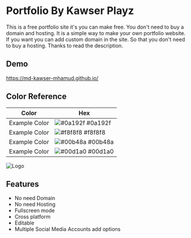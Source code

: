 
# Portfolio By Kawser Playz 

This is a free portfolio site it's you can make free. You don't need to buy a domain and hosting. It is a simple way to make your own portfolio website. If you want you can add custom domain in the site. So that you don't need to buy a hosting. Thanks to read the description.


## Demo

https://md-kawser-mhamud.github.io/
## Color Reference

| Color             | Hex                                                                |
| ----------------- | ------------------------------------------------------------------ |
| Example Color | ![#0a192f](https://via.placeholder.com/10/0a192f?text=+) #0a192f |
| Example Color | ![#f8f8f8](https://via.placeholder.com/10/f8f8f8?text=+) #f8f8f8 |
| Example Color | ![#00b48a](https://via.placeholder.com/10/00b48a?text=+) #00b48a |
| Example Color | ![#00d1a0](https://via.placeholder.com/10/00b48a?text=+) #00d1a0 |


![Logo](https://te.legra.ph/file/c571e6fdb14b99d1e184a.jpg)


## Features

- No need Domain 
- No need Hosting
- Fullscreen mode
- Cross platform
- Editable
- Multiple Social Media Accounts add options

